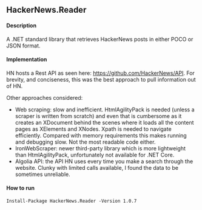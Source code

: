 ## HackerNews.Reader

#### Description
A .NET standard library that retrieves HackerNews posts in either POCO or JSON format.

#### Implementation
HN hosts a Rest API as seen here: https://github.com/HackerNews/API. For brevity, and conciseness, this was the best approach to pull information out of HN. 

Other approaches considered:
- Web scraping: slow and inefficient. HtmlAgilityPack is needed (unless a scraper is written from scratch) and even that is cumbersome as it creates an XDocument behind the scenes where it loads all the content pages as XElements and XNodes. Xpath is needed to navigate efficiently. Compared with memory requirements this makes running and debugging slow. Not the most readable code either.
- IronWebScraper: newer third-party library which is more lightweight than HtmlAgilityPack, unfortunately not available for .NET Core.
- Algolia API: the API HN uses every time you make a search through the website. Clunky with limited calls available, I found the data to be sometimes unreliable.

#### How to run
```Install-Package HackerNews.Reader -Version 1.0.7```


